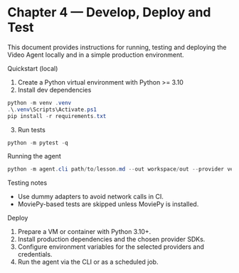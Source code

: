 # Chapter 4 — Develop, Deploy and Test

This document provides instructions for running, testing and deploying the
Video Agent locally and in a simple production environment.

Quickstart (local)
1. Create a Python virtual environment with Python >= 3.10
2. Install dev dependencies

```powershell
python -m venv .venv
.\.venv\Scripts\Activate.ps1
pip install -r requirements.txt
```

3. Run tests

```powershell
python -m pytest -q
```

Running the agent
```powershell
python -m agent.cli path/to/lesson.md --out workspace/out --provider vertex
```

Testing notes
- Use dummy adapters to avoid network calls in CI.
- MoviePy-based tests are skipped unless MoviePy is installed.

Deploy

1. Prepare a VM or container with Python 3.10+.
2. Install production dependencies and the chosen provider SDKs.
3. Configure environment variables for the selected providers and credentials.
4. Run the agent via the CLI or as a scheduled job.
